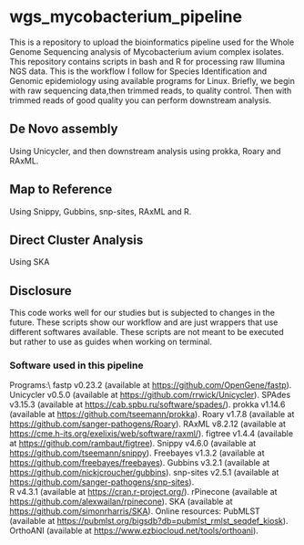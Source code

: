 # wgs_mycobacterium_pipeline
This is a repository to upload the bioinformatics pipeline used for the Whole Genome Sequencing analysis of Mycobacterium avium complex isolates. This repository contains scripts in bash and R 
for processing raw Illumina NGS data. This is the workflow I follow for Species Identification and Genomic epidemiology using available programs for Linux. Briefly, we begin with raw sequencing data,then trimmed reads, to quality control. Then with trimmed reads of good quality you can perform downstream analysis.
## De Novo assembly
Using Unicycler, and then downstream analysis using prokka, Roary and RAxML.
## Map to Reference
Using Snippy, Gubbins, snp-sites, RAxML and R.
## Direct Cluster Analysis
Using SKA
## Disclosure
This code works well for our studies but is subjected to changes in the future. These scripts show our workflow and are just wrappers that use different softwares available. These scripts are not 
meant to be executed but rather to use as guides when working on terminal.

### Software used in this pipeline
Programs:\\
fastp v0.23.2 (available at  https://github.com/OpenGene/fastp). 
Unicycler v0.5.0 (available at https://github.com/rrwick/Unicycler). 
SPAdes v3.15.3 (available at https://cab.spbu.ru/software/spades/). 
prokka v1.14.6 (available at https://github.com/tseemann/prokka). 
Roary v1.7.8 (available at https://github.com/sanger-pathogens/Roary). 
RAxML v8.2.12 (available at https://cme.h-its.org/exelixis/web/software/raxml/). 
figtree v1.4.4 (available at https://github.com/rambaut/figtree). 
Snippy v4.6.0 (available at  https://github.com/tseemann/snippy). 
Freebayes v1.3.2 (available at https://github.com/freebayes/freebayes).
Gubbins v3.2.1 (available at https://github.com/nickjcroucher/gubbins). 
snp-sites v2.5.1 (available at  https://github.com/sanger-pathogens/snp-sites).  
R v4.3.1 (available at https://cran.r-project.org/). 
rPinecone (available at  https://github.com/alexwailan/rpinecone).
SKA (available at  https://github.com/simonrharris/SKA).
Online resources:
PubMLST  (available at https://pubmlst.org/bigsdb?db=pubmlst_rmlst_seqdef_kiosk).
OrthoANI (available at https://www.ezbiocloud.net/tools/orthoani).
